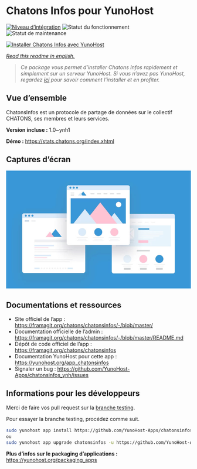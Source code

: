 <!--
N.B.: This README was automatically generated by https://github.com/YunoHost/apps/tree/master/tools/README-generator
It shall NOT be edited by hand.
-->

# Chatons Infos pour YunoHost

[![Niveau d’intégration](https://dash.yunohost.org/integration/chatonsinfos.svg)](https://dash.yunohost.org/appci/app/chatonsinfos) ![Statut du fonctionnement](https://ci-apps.yunohost.org/ci/badges/chatonsinfos.status.svg) ![Statut de maintenance](https://ci-apps.yunohost.org/ci/badges/chatonsinfos.maintain.svg)

[![Installer Chatons Infos avec YunoHost](https://install-app.yunohost.org/install-with-yunohost.svg)](https://install-app.yunohost.org/?app=chatonsinfos)

*[Read this readme in english.](./README.md)*

> *Ce package vous permet d’installer Chatons Infos rapidement et simplement sur un serveur YunoHost.
Si vous n’avez pas YunoHost, regardez [ici](https://yunohost.org/#/install) pour savoir comment l’installer et en profiter.*

## Vue d’ensemble

ChatonsInfos est un protocole de partage de données sur le collectif CHATONS, ses membres et leurs services.


**Version incluse :** 1.0~ynh1

**Démo :** https://stats.chatons.org/index.xhtml

## Captures d’écran

![Capture d’écran de Chatons Infos](./doc/screenshots/example.jpg)

## Documentations et ressources

* Site officiel de l’app : <https://framagit.org/chatons/chatonsinfos/-/blob/master/>
* Documentation officielle de l’admin : <https://framagit.org/chatons/chatonsinfos/-/blob/master/README.md>
* Dépôt de code officiel de l’app : <https://framagit.org/chatons/chatonsinfos>
* Documentation YunoHost pour cette app : <https://yunohost.org/app_chatonsinfos>
* Signaler un bug : <https://github.com/YunoHost-Apps/chatonsinfos_ynh/issues>

## Informations pour les développeurs

Merci de faire vos pull request sur la [branche testing](https://github.com/YunoHost-Apps/chatonsinfos_ynh/tree/testing).

Pour essayer la branche testing, procédez comme suit.

``` bash
sudo yunohost app install https://github.com/YunoHost-Apps/chatonsinfos_ynh/tree/testing --debug
ou
sudo yunohost app upgrade chatonsinfos -u https://github.com/YunoHost-Apps/chatonsinfos_ynh/tree/testing --debug
```

**Plus d’infos sur le packaging d’applications :** <https://yunohost.org/packaging_apps>